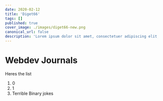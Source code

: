 ```yaml
---
date: 2020-02-12
title: 'Diget66'
tags: []
published: true
cover_image: ./images/diget66-new.png
canonical_url: false
description: 'Lorem ipsum dolor sit amet, consectetuer adipiscing elit, sed diam nonummy nibh euismod tincidunt ut laoreet dolore magna aliquam erat volutpat.'
---
```


# Webdev Journals

Heres the list

1. 0
2. 1
3. Terrible Binary jokes
